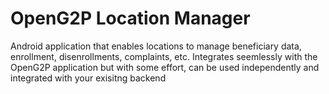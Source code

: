 # OpenG2P Location Manager
Android application that enables locations to manage beneficiary data, enrollment, disenrollments, complaints, etc.
Integrates seemlessly with the OpenG2P application but with some effort, can be used independently and integrated with your exisitng backend
